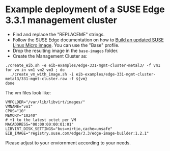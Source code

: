 # Example deployment of a SUSE Edge 3.3.1 management cluster

- Find and replace the "REPLACEME" strings.
- Follow the SUSE Edge documentation on how to [Build an updated SUSE Linux Micro image](https://documentation.suse.com/suse-edge/3.3/html/edge/guides-kiwi-builder-images.html). You can use the "Base" profile.
- Drop the resulting image in the `base-images` folder.
- Create the Management Cluster as:

```
./create_eib.sh -e eib-examples/edge-331-mgmt-cluster-metal3/ -f vm1
for vm in vm1 vm2 vm3 ; do
  ./create_vm_with_image.sh -i eib-examples/edge-331-mgmt-cluster-metal3/331-mgmt-cluster.raw -f ${vm}
done
```

The vm files look like:

```
VMFOLDER="/var/lib/libvirt/images/"
VMNAME="vm1"
CPUS="10"
MEMORY="10240"
# +1 to the latest octet per VM
MACADDRESS="00:00:00:00:01:01"
LIBVIRT_DISK_SETTINGS="bus=virtio,cache=unsafe"
EIB_IMAGE="registry.suse.com/edge/3.3/edge-image-builder:1.2.1"
```

Please adjust to your enviornment according to your needs.
